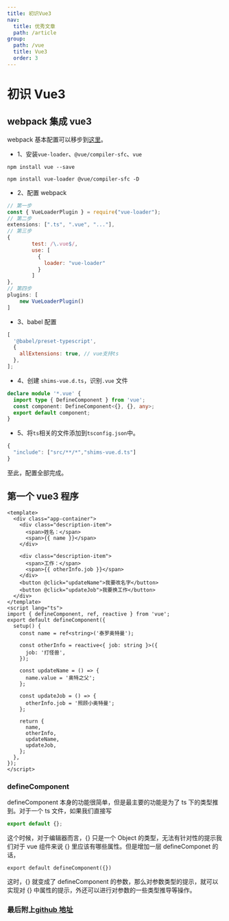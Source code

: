 ```yaml
---
title: 初识Vue3
nav:
  title: 优秀文章
  path: /article
group:
  path: /vue
  title: Vue3
  order: 3
---
```


# 初识 Vue3

## webpack 集成 vue3

webpack 基本配置可以移步到[这里](/article/webpack/start)。

- 1、安装`vue-loader`、`@vue/compiler-sfc`、`vue`

```
npm install vue --save

npm install vue-loader @vue/compiler-sfc -D
```

- 2、配置 webpack

```js
// 第一步
const { VueLoaderPlugin } = require("vue-loader");
// 第二步
extensions: [".ts", ".vue", "..."],
// 第三步
{
        test: /\.vue$/,
        use: [
          {
            loader: "vue-loader"
          }
        ]
},
// 第四步
plugins: [
    new VueLoaderPlugin()
]
```

- 3、babel 配置

```js
[
  '@babel/preset-typescript',
  {
    allExtensions: true, // vue支持ts
  },
];
```

- 4、创建 `shims-vue.d.ts`，识别`.vue` 文件

```ts
declare module '*.vue' {
  import type { DefineComponent } from 'vue';
  const component: DefineComponent<{}, {}, any>;
  export default component;
}
```

- 5、将`ts`相关的文件添加到`tsconfig.json`中。

```js
{
  "include": ["src/**/*","shims-vue.d.ts"]
}
```

至此，配置全部完成。

## 第一个 vue3 程序

```vue
<template>
  <div class="app-container">
    <div class="description-item">
      <span>姓名：</span>
      <span>{{ name }}</span>
    </div>

    <div class="description-item">
      <span>工作：</span>
      <span>{{ otherInfo.job }}</span>
    </div>
    <button @click="updateName">我要改名字</button>
    <button @click="updateJob">我要换工作</button>
  </div>
</template>
<script lang="ts">
import { defineComponent, ref, reactive } from 'vue';
export default defineComponent({
  setup() {
    const name = ref<string>('泰罗奥特曼');

    const otherInfo = reactive<{ job: string }>({
      job: '打怪兽',
    });

    const updateName = () => {
      name.value = '奥特之父';
    };

    const updateJob = () => {
      otherInfo.job = '照顾小奥特曼';
    };

    return {
      name,
      otherInfo,
      updateName,
      updateJob,
    };
  },
});
</script>
```

### defineComponent

defineComponent 本身的功能很简单，但是最主要的功能是为了 ts 下的类型推到。对于一个 ts 文件，如果我们直接写

```js
export default {};
```

这个时候，对于编辑器而言，{} 只是一个 Object 的类型，无法有针对性的提示我们对于 vue 组件来说 {} 里应该有哪些属性。但是增加一层 defineComponet 的话，

```
export default defineComponent({})
```

这时，{} 就变成了 defineComponent 的参数，那么对参数类型的提示，就可以实现对 {} 中属性的提示，外还可以进行对参数的一些类型推导等操作。

### 最后附上[github 地址](https://github.com/wmjchf/vue3.git)
